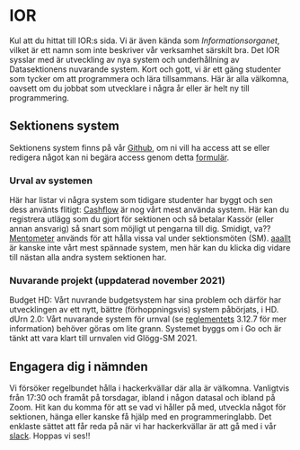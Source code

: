 # IOR

Kul att du hittat till IOR:s sida. Vi är även kända som _Informationsorganet_, vilket är ett namn som inte beskriver vår verksamhet särskilt bra. Det IOR sysslar med är utveckling av nya system och underhållning av Datasektionens nuvarande system. Kort och gott, vi är ett gäng studenter som tycker om att programmera och lära tillsammans. Här är alla välkomna, oavsett om du jobbat som utvecklare i några år eller är helt ny till programmering.

## Sektionens system

Sektionens system finns på vår [Github](https://dsekt.se/github-link-website), om ni vill ha access att se eller redigera något kan ni begära access genom detta [formulär](https://dsekt.se/github-access).

### Urval av systemen

Här har listar vi några system som tidigare studenter har byggt och sen dess använts flitigt:
[Cashflow](https://cashflow.datasektionen.se) är nog vårt mest använda system. Här kan du registrera utlägg som du gjort för sektionen och så betalar Kassör (eller annan ansvarig) så snart som möjligt ut pengarna till dig. Smidigt, va??
[Mentometer](https://mentometer.datasektionen.se) används för att hålla vissa val under sektionsmöten (SM).
[aaallt](https://aaallt.datasektionen.se/) är kanske inte vårt mest spännade system, men här kan du klicka dig vidare till nästan alla andra system sektionen har.

### Nuvarande projekt (uppdaterad november 2021)

Budget HD: Vårt nuvrande budgetsystem har sina problem och därför har utvecklingen av ett nytt, bättre (förhoppningsvis) system påbörjats, i HD.
dUrn 2.0: Vårt nuvarande system för urnval (se [reglementets](https://styrdokument.datasektionen.se/reglemente) 3.12.7 för mer information) behöver göras om lite grann. Systemet byggs om i Go och är tänkt att vara klart till urnvalen vid Glögg-SM 2021.

## Engagera dig i nämnden

Vi försöker regelbundet hålla i hackerkvällar där alla är välkomna. Vanligtvis från 17:30 och framåt på torsdagar, ibland i någon datasal och ibland på Zoom. Hit kan du komma för att se vad vi håller på med, utveckla något för sektionen, hänga eller kanske få hjälp med en programmeringlabb. Det enklaste sättet att får reda på när vi har hackerkvällar är att gå med i vår [slack](https://ior.slack.se). Hoppas vi ses!!
